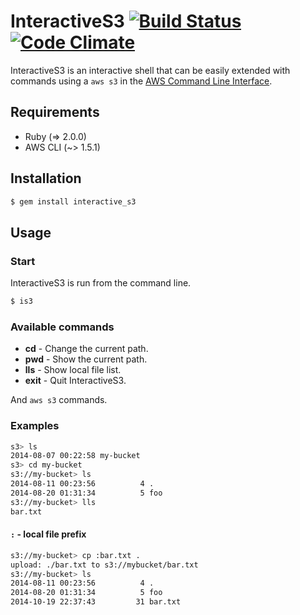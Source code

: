 # InteractiveS3 [![Build Status](https://travis-ci.org/yamayo/interactive_s3.svg?branch=master)](https://travis-ci.org/yamayo/interactive_s3) [![Code Climate](https://codeclimate.com/github/yamayo/interactive_s3/badges/gpa.svg)](https://codeclimate.com/github/yamayo/interactive_s3)
InteractiveS3 is an interactive shell that can be easily extended with commands using a `aws s3` in the [AWS Command Line Interface](http://docs.aws.amazon.com/cli/latest/index.html).

## Requirements
* Ruby (=> 2.0.0)
* AWS CLI (~> 1.5.1)

## Installation
```sh
$ gem install interactive_s3
```

## Usage

### Start
InteractiveS3 is run from the command line.

```sh
$ is3
```

### Available commands

- **cd** - Change the current path.
- **pwd** - Show the current path.
- **lls** - Show local file list.
- **exit** - Quit InteractiveS3.

And `aws s3` commands.  

### Examples

```sh
s3> ls
2014-08-07 00:22:58 my-bucket
s3> cd my-bucket
s3://my-bucket> ls
2014-08-11 00:23:56          4 .
2014-08-20 01:31:34          5 foo
s3://my-bucket> lls
bar.txt
```

#### `:` - local file prefix

```sh
s3://my-bucket> cp :bar.txt .
upload: ./bar.txt to s3://mybucket/bar.txt
s3://my-bucket> ls
2014-08-11 00:23:56          4 .
2014-08-20 01:31:34          5 foo
2014-10-19 22:37:43         31 bar.txt
```
